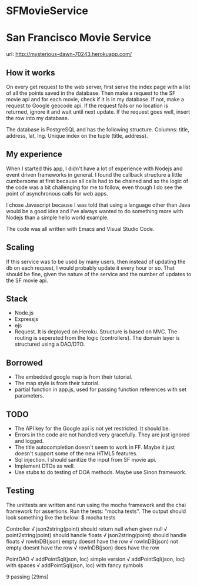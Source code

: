 # SFMovieService

# San Francisco Movie Service 
url: http://mysterious-dawn-70243.herokuapp.com/

## How it works
On every get request to the web server, first serve the index page with a list of all the points saved in the database.
Then make a request to the SF movie api and for each movie, check if it is in my database.
If not, make a request to Google geocode api. If the request fails or no location is returned, ignore it and wait until next update.
If the request goes well, insert the row into my database.

The database is PostgreSQL and has the following structure.
Columns: title, address, lat, lng.
Unique index on the tuple (title, address).

## My experience
When I started this app, I didn't have a lot of experience with Nodejs and event driven frameworks in general. 
I found the callback structure a little cumbersome at first because all calls had to be chained and so the logic of the code 
was a bit challenging for me to follow, even though I do see the point of asynchronous calls for web apps.

I chose Javascript because I was told that using a language other than Java would be a good idea and I've always wanted to 
do something more with Nodejs than a simple hello world example.

The code was all written with Emacs and Visual Studio Code.

## Scaling
If this service was to be used by many users, then instead of updating the db on each request, I would probably update it every hour or so.
That should be fine, given the nature of the service and the number of updates to the SF movie api.

## Stack
* Node.js
* Expressjs
* ejs
* Request.
It is deployed on Heroku.
Structure is based on MVC. 
The routing is seperated from the logic (controllers).
The domain layer is structured using a DAO/DTO.

## Borrowed
* The embedded google map is from their tutorial.
* The map style is from their tutorial.
* partial function in app.js, used for passing function 
references with set parameters.

## TODO
* The API key for the Google api is not yet restricted. It should be.
* Errors in the code are not handled very gracefully. 
They are just ignored and logged.
* The title autocompletion doesn't seem to work in FF. 
Maybe it just doesn't support some of the new HTML5 features.
* Sql injection. I should sanitize the input from SF movie api.
* Implement DTOs as well.
* Use stubs to do testing of DOA methods. Maybe use Sinon framework.

## Testing
The unittests are written and run using the mocha framework and
the chai framework for assertions. 
Run the tests: "mocha tests".
The output should look something like the below:
$ mocha tests

  Controller
    √ json2string(point) should return null when given null
    √ point2string(point) should handle floats
    √ json2string(point) should handle floats
    √ rowInDB(json) empty doesnt have the row
    √ rowInDB(json) not empty doesnt have the row
    √ rowInDB(json) does have the row

  PointDAO
    √ addPointSql(json, loc) simple version
    √ addPointSql(json, loc) with spaces
    √ addPointSql(json, loc) with fancy symbols


  9 passing (29ms)